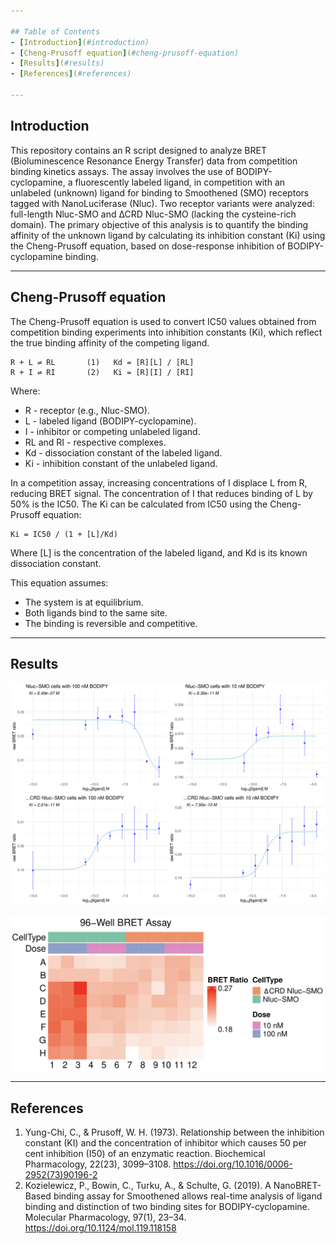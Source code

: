 ```yaml
---

## Table of Contents
- [Introduction](#introduction)
- [Cheng-Prusoff equation](#cheng-prusoff-equation)
- [Results](#results)
- [References](#references)

---
```


## Introduction

This repository contains an R script designed to analyze BRET (Bioluminescence Resonance Energy Transfer) data from competition binding kinetics assays. The assay involves the use of BODIPY-cyclopamine, a fluorescently labeled ligand, in competition with an unlabeled (unknown) ligand for binding to Smoothened (SMO) receptors tagged with NanoLuciferase (Nluc). Two receptor variants were analyzed: full-length Nluc-SMO and ∆CRD Nluc-SMO (lacking the cysteine-rich domain). The primary objective of this analysis is to quantify the binding affinity of the unknown ligand by calculating its inhibition constant (Ki) using the Cheng-Prusoff equation, based on dose-response inhibition of BODIPY-cyclopamine binding.

---

## Cheng-Prusoff equation

The Cheng-Prusoff equation is used to convert IC50 values obtained from competition binding experiments into inhibition constants (Ki), which reflect the true binding affinity of the competing ligand.

```{bash}
R + L ⇌ RL       (1)   Kd = [R][L] / [RL]
R + I ⇌ RI       (2)   Ki = [R][I] / [RI]
```

Where:

- R - receptor (e.g., Nluc-SMO).
- L - labeled ligand (BODIPY-cyclopamine).
- I - inhibitor or competing unlabeled ligand.
- RL and RI - respective complexes.
- Kd - dissociation constant of the labeled ligand.
- Ki - inhibition constant of the unlabeled ligand.

In a competition assay, increasing concentrations of I displace L from R, reducing BRET signal. The concentration of I that reduces binding of L by 50% is the IC50. The Ki can be calculated from IC50 using the Cheng-Prusoff equation:

```{bash}
Ki = IC50 / (1 + [L]/Kd)
```

Where [L] is the concentration of the labeled ligand, and Kd is its known dissociation constant.

This equation assumes:

- The system is at equilibrium.
- Both ligands bind to the same site.
- The binding is reversible and competitive.

---

## Results

![dose-response-curves](img/dose_response_curves.png "Dose response curves")

![96-well-heatmap](img/96_well_heatmap.png "96 well heatmap")

---

## References
1. Yung-Chi, C., & Prusoff, W. H. (1973). Relationship between the inhibition constant (KI) and the concentration of inhibitor which causes 50 per cent inhibition (I50) of an enzymatic reaction. Biochemical Pharmacology, 22(23), 3099–3108. https://doi.org/10.1016/0006-2952(73)90196-2
2. Kozielewicz, P., Bowin, C., Turku, A., & Schulte, G. (2019). A NanoBRET-Based binding assay for Smoothened allows real-time analysis of ligand binding and distinction of two binding sites for BODIPY-cyclopamine. Molecular Pharmacology, 97(1), 23–34. https://doi.org/10.1124/mol.119.118158
